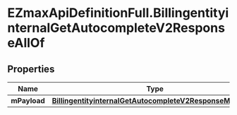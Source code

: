 # EZmaxApiDefinitionFull.BillingentityinternalGetAutocompleteV2ResponseAllOf

## Properties

Name | Type | Description | Notes
------------ | ------------- | ------------- | -------------
**mPayload** | [**BillingentityinternalGetAutocompleteV2ResponseMPayload**](BillingentityinternalGetAutocompleteV2ResponseMPayload.md) |  | 


